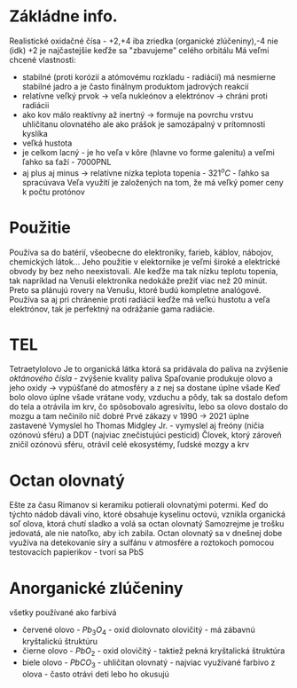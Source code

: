 # Zákládne info.
Realistické oxidačné čísa - +2,+4 iba zriedka (organické zlúčeniny),-4 nie (idk)
+2 je najčastejšie keďže sa "zbavujeme" celého orbitálu
Má veľmi chcené vlastnosti:
- stabilné (proti korózií a atómovému rozkladu - radiácií)
má nesmierne stabilné jadro a je často finálnym produktom jadrových reakcií
- relatívne veľký prvok -> veľa nukleónov a elektrónov -> chráni proti radiácii
- ako kov málo reaktívny až inertný -> formuje na povrchu vrstvu uhličitanu olovnatého 
ale ako prášok je samozápalný v prítomnosti kyslíka
- veľká hustota
- je celkom lacný - je ho veľa v kôre (hlavne vo forme galenitu) a veľmi ľahko sa ťaží - 7000PNL
- aj plus aj minus -> relatívne nízka teplota topenia - $321^oC$ - ľahko sa spracúvava
Veľa využítí je založených na tom, že má veľký pomer ceny k počtu protónov

# Použitie
Používa sa do batérií, všeobecne do elektroniky, farieb, káblov, nábojov, chemických látok...
Jeho použitie v elektornike je veľmi široké a elektrické obvody by bez neho neexistovali.
Ale keďže ma tak nízku teplotu topenia, tak napríklad na Venuši elektronika nedokáže prežiť viac 
než 20 minút. Preto sa plánujú rovery na Venušu, ktoré budú kompletne analógové. 
Používa sa aj pri chránenie proti radiácií keďže má veľkú hustotu a veľa elektrónov, tak je perfektný na odrážanie gama radiácie.

# TEL
Tetraetylolovo
Je to organická látka ktorá sa pridávala do paliva na zvýšenie *oktánového čísla* - zvýšenie kvality paliva
Spaľovanie produkuje olovo a jeho oxidy -> vypúšťané do atmosféry a z nej sa dostane úplne všade
Keď bolo olovo úplne všade vrátane vody, vzduchu a pôdy, tak sa dostalo deťom do tela a
otrávila im krv, čo spôsobovalo agresivitu, lebo sa olovo dostalo do mozgu a tam nečinilo nič dobré
Prvé zákazy v 1990 -> 2021 úplne zastavené
Vymyslel ho Thomas Midgley Jr. - vymyslel aj freóny (ničia ozónovú sféru) a DDT (najviac znečistujúci pesticid)
Človek, ktorý zároveň zničil ozónovú sféru, otrávil celé ekosystémy, ľudské mozgy a krv

# Octan olovnatý
Ešte za času Rimanov si keramiku potierali olovnatými potermi.
Keď do týchto nádob dávali víno, ktoré obsahuje kyselinu octovú,
vznikla organická soľ olova, ktorá chutí sladko a volá sa octan olovnatý
Samozrejme je trošku jedovatá, ale nie natoľko, aby ich zabila.
Octan olovnatý sa v dnešnej dobe využíva na detekovanie síry a sulfánu v 
atmosfére a roztokoch pomocou testovacích papierikov - tvorí sa PbS

# Anorganické zlúčeniny
všetky používané ako farbivá
- červené olovo - $Pb_3O_4$ - oxid diolovnato olovičitý - má zábavnú kryštalickú štruktúru
- čierne olovo - $PbO_2$ - oxid olovičitý - taktiež pekná kryštalická štruktúra
- biele olovo - $PbCO_3$ - uhličitan olovnatý - najviac využívané farbivo z olova - často otrávi deti lebo ho okusujú
